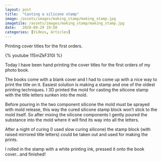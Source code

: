 ```yaml
---
layout: post
title:  "Casting a silicone stamp"
image: /assets/images/making_stamp/making_stamp.jpg
imagetile: /assets/images/making_stamp/making_stamp.jpg
date:   2020-09-29 19:50
categories: [Videos, Articles]
---
```

Printing cover titles for the first orders.

<!--more-->
{% youtube 115mZkF310I %}

Today I have been hand printing the cover titles for the first orders of my photo book.

The books come with a blank cover and I had to come up with a nice way to print the title on it.
Easiest solution is making a stamp and one of the oldest printing techniques.
I 3D printed the mold for casting the silicone stamp with the title letters sunken into the mold.

Before pouring in the two component silicone the mold must be sprayed with mold release, this way the cured silicone stamp block won’t stick to the mold itself. So after mixing the silicone components I gently poured the substance into the mold where it will find its way into all the letters.

After a night of curing (I used slow curing silicone) the stamp block (with raised mirrored title letters) could be taken out and used for making the prints.

I rolled in the stamp with a white printing ink, pressed it onto the book cover...and finished!

